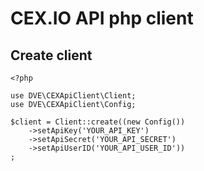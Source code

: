 # CEX.IO API php client

## Create client

```
<?php 
 
use DVE\CEXApiClient\Client;
use DVE\CEXApiClient\Config;

$client = Client::create((new Config())
    ->setApiKey('YOUR_API_KEY')
    ->setApiSecret('YOUR_API_SECRET')
    ->setApiUserID('YOUR_API_USER_ID'))
;
```